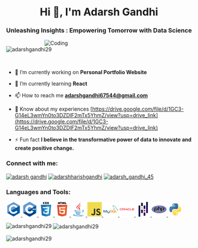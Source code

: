 <h1 align="center">Hi 👋, I'm Adarsh Gandhi</h1>
<h3 align="center">Unleashing Insights : Empowering Tomorrow with Data Science</h3>
<img align="right" alt="Coding" width="400" src="https://www.datasciencecentral.com/wp-content/uploads/2022/02/visu-1024x599.png">

<p align="left"> <img src="https://komarev.com/ghpvc/?username=adarshgandhi29&label=Profile%20views&color=0e75b6&style=flat" alt="adarshgandhi29" /> </p>

<p align="left"> <a href="https://twitter.com/" target="blank"><img src="https://img.shields.io/twitter/follow/?logo=twitter&style=for-the-badge" alt="" /></a> </p>

- 🔭 I’m currently working on **Personal Portfolio Website**

- 🌱 I’m currently learning **React**

- 📫 How to reach me **adarshgandhi67544@gmail.com**

- 📄 Know about my experiences [https://drive.google.com/file/d/1GC3-G14eL3wmYn0to3DZDlF2mTx5YhmZ/view?usp=drive_link](https://drive.google.com/file/d/1GC3-G14eL3wmYn0to3DZDlF2mTx5YhmZ/view?usp=drive_link)

- ⚡ Fun fact **I believe in the transformative power of data to innovate and create positive change.**

<h3 align="left">Connect with me:</h3>
<p align="left">
<a href="https://linkedin.com/in/adarsh gandhi" target="blank"><img align="center" src="https://raw.githubusercontent.com/rahuldkjain/github-profile-readme-generator/master/src/images/icons/Social/linked-in-alt.svg" alt="adarsh gandhi" height="30" width="40" /></a>
<a href="https://kaggle.com/adarshharishgandhi" target="blank"><img align="center" src="https://raw.githubusercontent.com/rahuldkjain/github-profile-readme-generator/master/src/images/icons/Social/kaggle.svg" alt="adarshharishgandhi" height="30" width="40" /></a>
<a href="https://instagram.com/adarsh_gandhi_45" target="blank"><img align="center" src="https://raw.githubusercontent.com/rahuldkjain/github-profile-readme-generator/master/src/images/icons/Social/instagram.svg" alt="adarsh_gandhi_45" height="30" width="40" /></a>
</p>

<h3 align="left">Languages and Tools:</h3>
<p align="left"> <a href="https://www.cprogramming.com/" target="_blank" rel="noreferrer"> <img src="https://raw.githubusercontent.com/devicons/devicon/master/icons/c/c-original.svg" alt="c" width="40" height="40"/> </a> <a href="https://www.w3schools.com/cpp/" target="_blank" rel="noreferrer"> <img src="https://raw.githubusercontent.com/devicons/devicon/master/icons/cplusplus/cplusplus-original.svg" alt="cplusplus" width="40" height="40"/> </a> <a href="https://www.w3schools.com/css/" target="_blank" rel="noreferrer"> <img src="https://raw.githubusercontent.com/devicons/devicon/master/icons/css3/css3-original-wordmark.svg" alt="css3" width="40" height="40"/> </a> <a href="https://www.w3.org/html/" target="_blank" rel="noreferrer"> <img src="https://raw.githubusercontent.com/devicons/devicon/master/icons/html5/html5-original-wordmark.svg" alt="html5" width="40" height="40"/> </a> <a href="https://www.java.com" target="_blank" rel="noreferrer"> <img src="https://raw.githubusercontent.com/devicons/devicon/master/icons/java/java-original.svg" alt="java" width="40" height="40"/> </a> <a href="https://developer.mozilla.org/en-US/docs/Web/JavaScript" target="_blank" rel="noreferrer"> <img src="https://raw.githubusercontent.com/devicons/devicon/master/icons/javascript/javascript-original.svg" alt="javascript" width="40" height="40"/> </a> <a href="https://www.mysql.com/" target="_blank" rel="noreferrer"> <img src="https://raw.githubusercontent.com/devicons/devicon/master/icons/mysql/mysql-original-wordmark.svg" alt="mysql" width="40" height="40"/> </a> <a href="https://www.oracle.com/" target="_blank" rel="noreferrer"> <img src="https://raw.githubusercontent.com/devicons/devicon/master/icons/oracle/oracle-original.svg" alt="oracle" width="40" height="40"/> </a> <a href="https://pandas.pydata.org/" target="_blank" rel="noreferrer"> <img src="https://raw.githubusercontent.com/devicons/devicon/2ae2a900d2f041da66e950e4d48052658d850630/icons/pandas/pandas-original.svg" alt="pandas" width="40" height="40"/> </a> <a href="https://www.php.net" target="_blank" rel="noreferrer"> <img src="https://raw.githubusercontent.com/devicons/devicon/master/icons/php/php-original.svg" alt="php" width="40" height="40"/> </a> <a href="https://www.python.org" target="_blank" rel="noreferrer"> <img src="https://raw.githubusercontent.com/devicons/devicon/master/icons/python/python-original.svg" alt="python" width="40" height="40"/> </a> </p>

<p><img align="left" src="https://github-readme-stats.vercel.app/api/top-langs?username=adarshgandhi29&show_icons=true&locale=en&layout=compact" alt="adarshgandhi29" /></p>

<p>&nbsp;<img align="center" src="https://github-readme-stats.vercel.app/api?username=adarshgandhi29&show_icons=true&locale=en" alt="adarshgandhi29" /></p>

<p><img align="center" src="https://github-readme-streak-stats.herokuapp.com/?user=adarshgandhi29&" alt="adarshgandhi29" /></p>
